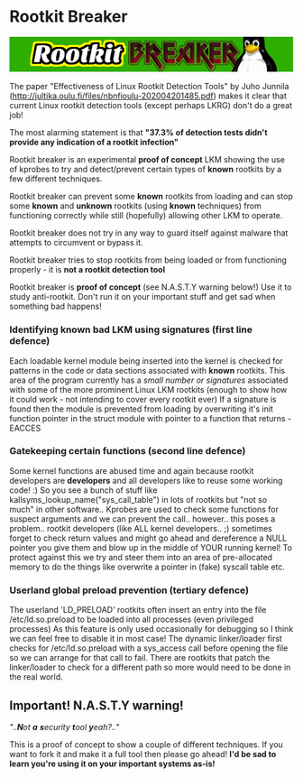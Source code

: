 # Rootkit Breaker

![](rootkit-breaker-logo.png)    

The paper "Effectiveness of Linux Rootkit Detection Tools" by Juho Junnila (http://jultika.oulu.fi/files/nbnfioulu-202004201485.pdf) makes it clear that current Linux rootkit detection tools (except perhaps LKRG) don't do a great job!    

The most alarming statement is that __**"37.3% of detection tests didn't provide any indication of a rootkit infection"**__      

Rootkit breaker is an experimental **proof of concept** LKM showing the use of kprobes to try and detect/prevent certain types of **known** rootkits by a few different techniques.   

Rootkit breaker can prevent some **known** rootkits from loading and can stop some **known** and **unknown** rootkits (using **known** techniques) from functioning correctly while still (hopefully) allowing other LKM to operate. 

Rootkit breaker does not try in any way to guard itself against malware that attempts to circumvent or bypass it. 

Rootkit breaker tries to stop rootkits from being loaded or from functioning properly - it is **not a rootkit detection tool** 

Rootkit breaker is **proof of concept** (see N.A.S.T.Y warning below!) Use it to study anti-rootkit. Don't run it on your important stuff and get sad when something bad happens!    

### Identifying known bad LKM using signatures (first line defence)   

Each loadable kernel module being inserted into the kernel is checked for patterns in the code or data sections associated with **known** rootkits. This area of the program currently has a _small number or signatures_ associated with some of the more prominent Linux LKM rootkits (enough to show how it could work - not intending to cover every rootkit ever) If a signature is found then the module is prevented from loading by overwriting it's init function pointer in the struct module with pointer to a function that returns -EACCES  

### Gatekeeping certain functions (second line defence)     

Some kernel functions are abused time and again because rootkit developers are **developers** and all developers like to reuse some working code! :) So you see a bunch of stuff like kallsyms_lookup_name("sys_call_table") in lots of rootkits but "not so much" in other software.. Kprobes are used to check some functions for suspect arguments and we can prevent the call.. however.. this poses a problem.. rootkit developers (like ALL kernel developers.. ;) sometimes forget to check return values and might go ahead and dereference a NULL pointer you give them and blow up in the middle of YOUR running kernel! To protect against this we try and steer them into an area of pre-allocated memory to do the things like overwrite a pointer in (fake) syscall table etc. 

### Userland global preload prevention (tertiary defence)   

The userland 'LD_PRELOAD' rootkits often insert an entry into the file /etc/ld.so.preload to be loaded into all processes (even privileged processes) As this feature is only used occasionally for debugging so I think we can feel free to disable it in most case! The dynamic linker/loader first checks for /etc/ld.so.preload with a sys_access call before opening the file so we can arrange for that call to fail. There are rootkits that patch the linker/loader to check for a different path so more would need to be done in the real world.   

## Important! N.A.S.T.Y warning! 

_"..**N**ot **a** **s**ecurity **t**ool **y**eah?.."_

This is a proof of concept to show a couple of different techniques. If you want to fork it and make it a full tool then please go ahead! **I'd be sad to learn you're using it on your important systems as-is!** 


